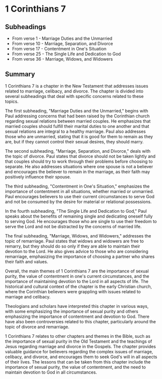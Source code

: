 # 1 Corinthians 7

## Subheadings

* From verse 1 - Marriage Duties and the Unmarried
* From verse 10 - Marriage, Separation, and Divorce
* From verse 17 - Contentment in One's Situation
* From verse 25 - The Single Life and Dedication to God
* From verse 36 - Marriage, Widows, and Widowers

## Summary

1 Corinthians 7 is a chapter in the New Testament that addresses issues related to marriage, celibacy, and divorce. The chapter is divided into several subheadings that deal with specific concerns related to these topics.

The first subheading, "Marriage Duties and the Unmarried," begins with Paul addressing concerns that had been raised by the Corinthian church regarding sexual relations between married couples. He emphasizes that married couples should fulfill their marital duties to one another and that sexual relations are integral to a healthy marriage. Paul also addresses those who are unmarried, stating that it is good for them to remain as they are, but if they cannot control their sexual desires, they should marry.

The second subheading, "Marriage, Separation, and Divorce," deals with the topic of divorce. Paul states that divorce should not be taken lightly and that couples should try to work through their problems before choosing to separate. He also addresses situations where one spouse is not a believer and encourages the believer to remain in the marriage, as their faith may positively influence their spouse.

The third subheading, "Contentment in One's Situation," emphasizes the importance of contentment in all situations, whether married or unmarried. Paul encourages believers to use their current circumstances to serve God and not be consumed by the desire for material or relational possessions.

In the fourth subheading, "The Single Life and Dedication to God," Paul speaks about the benefits of remaining single and dedicating oneself fully to serving God. He encourages those who are single to use their freedom to serve the Lord and not be distracted by the concerns of married life.

The final subheading, "Marriage, Widows, and Widowers," addresses the topic of remarriage. Paul states that widows and widowers are free to remarry, but they should do so only if they are able to maintain their devotion to the Lord. He also gives advice to those who are considering remarriage, emphasizing the importance of choosing a partner who shares their faith and values.

Overall, the main themes of 1 Corinthians 7 are the importance of sexual purity, the value of contentment in one's current circumstances, and the importance of maintaining devotion to the Lord in all aspects of life. The historical and cultural context of the chapter is the early Christian church, where the Corinthian believers were grappling with issues related to marriage and celibacy.

Theologians and scholars have interpreted this chapter in various ways, with some emphasizing the importance of sexual purity and others emphasizing the importance of contentment and devotion to God. There have also been controversies related to this chapter, particularly around the topic of divorce and remarriage.

1 Corinthians 7 relates to other chapters and themes in the Bible, such as the importance of sexual purity in the Old Testament and the teachings of Jesus regarding marriage and divorce in the Gospels. The chapter provides valuable guidance for believers regarding the complex issues of marriage, celibacy, and divorce, and encourages them to seek God's will in all aspects of their lives. The lessons that can be taken from this chapter include the importance of sexual purity, the value of contentment, and the need to maintain devotion to God in all circumstances.